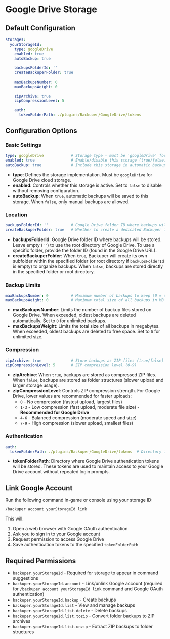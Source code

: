 # Google Drive Storage

## Default Configuration

```yaml
storages:
  yourStorageId:
    type: googleDrive
    enabled: true
    autoBackup: true
    
    backupsFolderId: ''
    createBackuperFolder: true
    
    maxBackupsNumber: 0
    maxBackupsWeight: 0
    
    zipArchive: true
    zipCompressionLevel: 5
    
    auth:
      tokenFolderPath: ./plugins/Backuper/GoogleDrive/tokens
```

## Configuration Options

### Basic Settings

```yaml
type: googleDrive            # Storage type - must be 'googleDrive' for Google Drive storage
enabled: true                # Enable/disable this storage (true/false)
autoBackup: true             # Include this storage in automatic backups (true/false)
```

- **type**: Defines the storage implementation. Must be `googleDrive` for Google Drive cloud storage.
- **enabled**: Controls whether this storage is active. Set to `false` to disable without removing configuration.
- **autoBackup**: When `true`, automatic backups will be saved to this storage. When `false`, only manual backups are allowed.

### Location

```yaml
backupsFolderId: ''          # Google Drive folder ID where backups will be stored
createBackuperFolder: true   # Whether to create a dedicated Backuper folder
```

- **backupsFolderId**: Google Drive folder ID where backups will be stored. Leave empty (`''`) to use the root directory of Google Drive. To use a specific folder, provide the folder ID (found in the Google Drive URL).
- **createBackuperFolder**: When `true`, Backuper will create its own subfolder within the specified folder (or root directory if `backupsFolderId` is empty) to organize backups. When `false`, backups are stored directly in the specified folder or root directory.

### Backup Limits

```yaml
maxBackupsNumber: 0          # Maximum number of backups to keep (0 = unlimited)
maxBackupsWeight: 0          # Maximum total size of all backups in MB (0 = unlimited)
```

- **maxBackupsNumber**: Limits the number of backup files stored on Google Drive. When exceeded, oldest backups are deleted automatically. Set to `0` for unlimited backups.
- **maxBackupsWeight**: Limits the total size of all backups in megabytes. When exceeded, oldest backups are deleted to free space. Set to `0` for unlimited size.

### Compression

```yaml
zipArchive: true             # Store backups as ZIP files (true/false)
zipCompressionLevel: 5       # ZIP compression level (0-9)
```

- **zipArchive**: When `true`, backups are stored as compressed ZIP files. When `false`, backups are stored as folder structures (slower upload and larger storage usage).
- **zipCompressionLevel**: Controls ZIP compression strength. For Google Drive, lower values are recommended for faster uploads:
  - `0` - No compression (fastest upload, largest files)
  - `1-3` - Low compression (fast upload, moderate file size) - **Recommended for Google Drive**
  - `4-6` - Balanced compression (moderate speed and size)
  - `7-9` - High compression (slower upload, smallest files)

### Authentication

```yaml
auth:
  tokenFolderPath: ./plugins/Backuper/GoogleDrive/tokens  # Directory for storing authentication tokens
```

- **tokenFolderPath**: Directory where Google Drive authentication tokens will be stored. These tokens are used to maintain access to your Google Drive account without repeated login prompts.

## Link Google Account

Run the following command in-game or console using your storage ID:
```
/backuper account yourStorageId link
```

This will:
1. Open a web browser with Google OAuth authentication
2. Ask you to sign in to your Google account
3. Request permission to access Google Drive
4. Save authentication tokens to the specified `tokenFolderPath`

## Required Permissions

- `backuper.yourStorageId` - Required for storage to appear in command suggestions
- `backuper.yourStorageId.account` - Link/unlink Google account (required for `/backuper account yourStorageId link` command and Google OAuth authentication)
- `backuper.yourStorageId.backup` - Create backups
- `backuper.yourStorageId.list` - View and manage backups
- `backuper.yourStorageId.list.delete` - Delete backups
- `backuper.yourStorageId.list.tozip` - Convert folder backups to ZIP archives
- `backuper.yourStorageId.list.unzip` - Extract ZIP backups to folder structures

